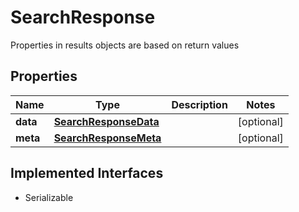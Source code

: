 

# SearchResponse

Properties in results objects are based on return values

## Properties

Name | Type | Description | Notes
------------ | ------------- | ------------- | -------------
**data** | [**SearchResponseData**](SearchResponseData.md) |  |  [optional]
**meta** | [**SearchResponseMeta**](SearchResponseMeta.md) |  |  [optional]


## Implemented Interfaces

* Serializable


